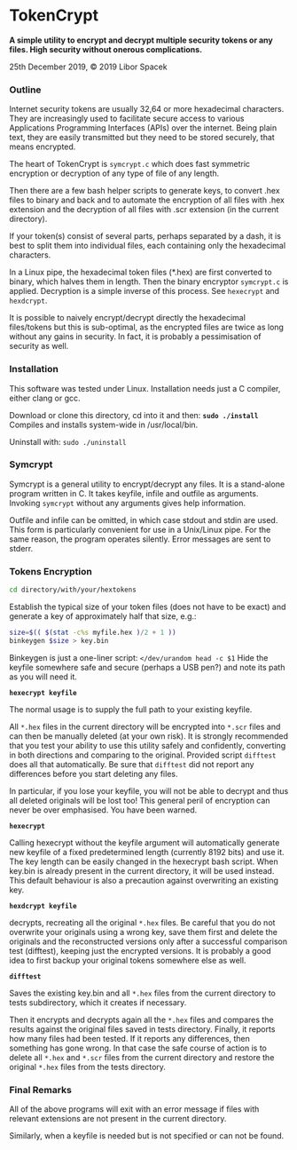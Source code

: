 # TokenCrypt
**A simple utility to encrypt and decrypt multiple security tokens or any files.
High security without onerous complications.**

25th December 2019, © 2019 Libor Spacek

### Outline

Internet security tokens are usually 32,64 or more hexadecimal characters. 
They are increasingly used to facilitate secure access to various 
Applications Programming Interfaces (APIs) over the internet. Being plain text,
they are easily transmitted but they need to be stored securely, that means encrypted.

The heart of TokenCrypt is `symcrypt.c` which does fast symmetric 
encryption or decryption of any type of file of any length. 

Then there are a few 
bash helper scripts to generate keys, to convert .hex files to binary and back and
to automate the encryption of all files with .hex extension and the decryption of
all files with .scr extension (in the current directory).

If your token(s) consist of several parts, perhaps separated by a dash, 
it is best to split them into individual files, each containing only the hexadecimal characters.

In a Linux pipe, the hexadecimal token files (*.hex) are first converted to binary, 
which halves them in length. Then the binary encryptor `symcrypt.c` is applied.
Decryption is a simple inverse of this process. See `hexecrypt` and `hexdcrypt`.

It is possible to naively encrypt/decrypt directly the hexadecimal files/tokens
but this is sub-optimal, as the encrypted files are twice as long without any gains
in security. In fact, it is probably a pessimisation of security as well.

### Installation

This software was tested under Linux. Installation needs just a C compiler, either clang or gcc.

Download or clone this directory, cd into it and then: **`sudo ./install`**  
Compiles and installs system-wide in /usr/local/bin. 

Uninstall with: `sudo ./uninstall`

### Symcrypt

Symcrypt is a general utility to encrypt/decrypt any files.
It is a stand-alone program written in C. It takes keyfile, infile and outfile as arguments.
Invoking `symcrypt` without any arguments gives help information.

Outfile and infile can be omitted, in which case stdout and stdin are used. 
This form is particularly convenient for use in a Unix/Linux pipe. 
For the same reason, the program operates silently. Error messages are sent to stderr.

### Tokens Encryption

```bash
cd directory/with/your/hextokens
```

Establish the typical size of your token files (does not have to be exact) and generate a key of approximately half that size, e.g.: 
```bash 
size=$(( $(stat -c%s myfile.hex )/2 + 1 ))
binkeygen $size > key.bin
```
Binkeygen is just a one-liner script:  `</dev/urandom head -c $1` 
Hide the keyfile somewhere safe and secure (perhaps a USB pen?) and note its path as you will need it.
  
**`hexecrypt keyfile`**
  
The normal usage is to supply the full path to your existing keyfile.
 
All `*.hex` files in the current directory will be encrypted into `*.scr` files and
can then be manually deleted (at your own risk). It is strongly recommended 
that you test your ability to use this utility safely and confidently, 
converting in both directions and comparing to the original. 
Provided script `difftest` does all that automatically.
Be sure that `difftest` did not report any differences before you start deleting any files. 

In particular, if you lose your keyfile, you will not be able to decrypt and thus all
deleted originals will be lost too! This general peril of encryption can never 
be over emphasised. You have been warned.

**`hexecrypt`**

Calling hexecrypt without the keyfile argument will automatically generate 
new keyfile of a fixed predetermined length (currently 8192 bits) and use it.
The key length can be easily changed in the hexecrypt bash script.
When key.bin is already present in the current directory, it will be used instead.
This default behaviour is also a precaution against overwriting an existing key.

**`hexdcrypt keyfile`**

decrypts, recreating all the original `*.hex` files. 
Be careful that you do not overwrite your originals using a wrong key, 
save them first and delete the originals and the reconstructed versions 
only after a successful comparison test (difftest),
keeping just the encrypted versions.
It is probably a good idea to first backup your original tokens somewhere else as well.

**`difftest`**

Saves the existing key.bin and all `*.hex` files from the current directory to 
tests subdirectory, which it creates if necessary.

Then it encrypts and decrypts again all the `*.hex` files and compares the results
against the original files saved in tests directory. Finally, it reports how many files
had been tested. If it reports any differences, then something has gone wrong. 
In that case the safe course of action is to delete all `*.hex` and `*.scr` files from
the current directory and restore the original `*.hex` files from the tests directory.

### Final Remarks

All of the above programs will exit with an error message if files with 
relevant extensions are not present in the current directory. 

Similarly, when a keyfile is needed but is not specified or can not be found.
